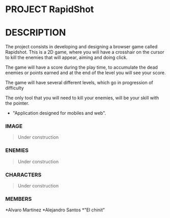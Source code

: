 # PROJECT RapidShot

DESCRIPTION
==============================

The project consists in developing and designing a browser game called Rapidshot. This is a 2D game, where you will have a crosshair on the cursor to kill the enemies that will appear, aiming and doing click.

The game will have a score during the play time, to accumulate the dead enemies or points earned and at the end of the level you will see your score.

The game will have several different levels, which go in progression of difficulty

The only tool that you will need to kill your enemies, will be your skill with the pointer.


* "Application designed for mobiles and web".



### IMAGE

>Under construction



### ENEMIES

>Under construction



### CHARACTERS

>Under construction



### MEMBERS 

*Alvaro Martinez
*Alejandro Santos
*"El chinit"
